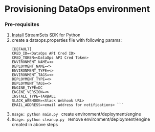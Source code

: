 # Provisioning DataOps environment

### Pre-requisites
1. [Install](https://docs.streamsets.com/platform-sdk/learn/installation.html) StreamSets SDK for Python 
2. create a dataops.properties file with following params:
   ```
   [DEFAULT]
   CRED_ID=<DataOps API Cred ID>
   CRED_TOKEN=<DataOps API Cred Token>
   ENVIRONMENT_NAME=<>
   DEPLOYMENT_NAME=<>
   ENVIRONMENT_TYPE=<>
   ENVIRONMENT_TAGS=<>
   DEPLOYMENT_TYPE=<>
   DEPLOYMENT_TAGS=<>
   ENGINE_TYPE=DC
   ENGINE_VERSION=<>
   INSTALL_TYPE=TARBALL
   SLACK_WEBHOOK=<Slack Webhook URL>
   EMAIL_ADDRESS=<email address for notifications> ```
3. ```Usage: python main.py ``` create environment/deployment/engine
4. ```Usage: python cleanup.py ``` remove environment/deployment/engine created in above steps


